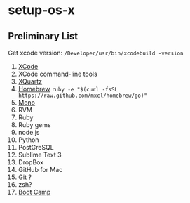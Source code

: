 setup-os-x
==========

Preliminary List
----------------

Get xcode version: `/Developer/usr/bin/xcodebuild -version`

1. [XCode](https://developer.apple.com/xcode/)
1. XCode command-line tools
1. [XQuartz](http://xquartz.macosforge.org/landing/)
1. [Homebrew](http://brew.sh/) `ruby -e "$(curl -fsSL https://raw.github.com/mxcl/homebrew/go)"`
1. [Mono](http://www.mono-project.com/)
1. RVM
1. Ruby
2. Ruby gems
1. node.js
1. Python
1. PostGreSQL
1. Sublime Text 3
1. DropBox
1. GitHub for Mac
1. Git ?
1. zsh?
1. [Boot Camp](http://www.apple.com/support/bootcamp/)
